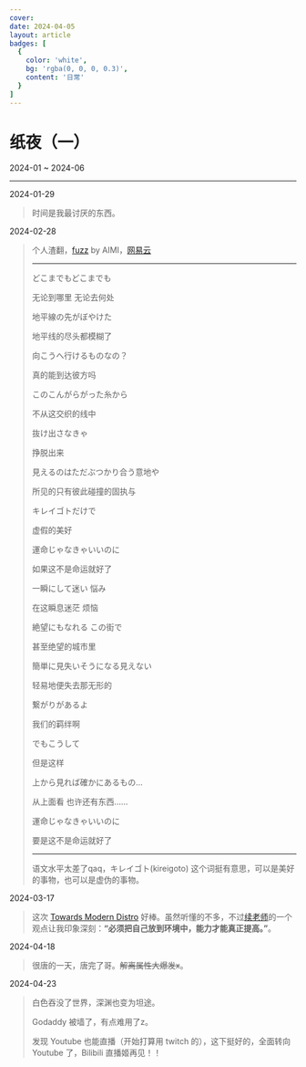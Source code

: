 ```yaml
---
cover: 
date: 2024-04-05
layout: article
badges: [
  {
    color: 'white',
    bg: 'rgba(0, 0, 0, 0.3)',
    content: '日常'
  }
]
---
```


# 纸夜（一）

2024-01 ~ 2024-06

---

2024-01-29

> 时间是我最讨厌的东西。

2024-02-28

> 个人渣翻，[fuzz](https://www.uta-net.com/song/86569) by AIMI，[网易云](https://music.163.com/#/song?id=818326)
>
> ---
>
> どこまでもどこまでも
>
> 无论到哪里 无论去何处
>
> 地平線の先がぼやけた
>
> 地平线的尽头都模糊了
>
> 向こうへ行けるものなの？
>
> 真的能到达彼方吗
>
> このこんがらがった糸から
>
> 不从这交织的线中
>
> 抜け出さなきゃ
>
> 挣脱出来
>
> 見えるのはただぶつかり合う意地や
>
> 所见的只有彼此碰撞的固执与
>
> キレイゴトだけで
>
> 虚假的美好
>
> 運命じゃなきゃいいのに
>
> 如果这不是命运就好了
>
> 一瞬にして迷い 悩み
>
> 在这瞬息迷茫 烦恼
>
> 絶望にもなれる この街で
>
> 甚至绝望的城市里
>
> 簡単に見失いそうになる見えない
>
> 轻易地便失去那无形的
>
> 繋がりがあるよ
>
> 我们的羁绊啊
>
> でもこうして
>
> 但是这样
>
> 上から見れば確かにあるもの…
>
> 从上面看 也许还有东西……
>
> 運命じゃなきゃいいのに
>
> 要是这不是命运就好了
>
> ---
>
> 语文水平太差了qaq，キレイゴト(kireigoto) 这个词挺有意思，可以是美好的事物，也可以是虚伪的事物。

2024-03-17

> 这次 [Towards Modern Distro](https://tuna.moe/event/2024/towards-modern-distro) 好棒。虽然听懂的不多，不过[续老师](https://www.ep.tsinghua.edu.cn/info/1166/2952.htm)的一个观点让我印象深刻：**“必须把自己放到环境中，能力才能真正提高。”**。

2024-04-18

> 很唐的一天，唐完了哥。~~解离属性大爆发x~~。

2024-04-23

> 白色吞没了世界，深渊也变为坦途。
>
> Godaddy 被墙了，有点难用了z。
>
> 发现 Youtube 也能直播（开始打算用 twitch 的），这下挺好的，全面转向 Youtube 了，Bilibili 直播姬再见！！
